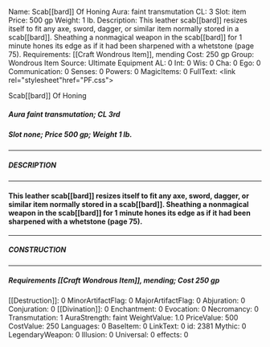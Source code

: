 Name: Scab[[bard]] Of Honing
Aura: faint transmutation
CL: 3
Slot: item
Price: 500 gp
Weight: 1 lb.
Description: This leather scab[[bard]] resizes itself to fit any axe, sword, dagger, or similar item normally stored in a scab[[bard]]. Sheathing a nonmagical weapon in the scab[[bard]] for 1 minute hones its edge as if it had been sharpened with a whetstone (page 75).
Requirements: [[Craft Wondrous Item]], mending
Cost: 250 gp
Group: Wondrous Item
Source: Ultimate Equipment
AL: 0
Int: 0
Wis: 0
Cha: 0
Ego: 0
Communication: 0
Senses: 0
Powers: 0
MagicItems: 0
FullText: <link rel="stylesheet"href="PF.css"><div class="heading"><p class="alignleft">Scab[[bard]] Of Honing</p><div style="clear: both;"></div></div><div><h5><b>Aura </b>faint transmutation; <b>CL </b>3rd</h5><h5><b>Slot </b>none; <b>Price </b>500 gp; <b>Weight </b>1 lb.</h5></div><hr/><div><h5><b>DESCRIPTION</b></h5></div><hr/><div><h4><p>This leather scab[[bard]] resizes itself to fit any axe, sword, dagger, or similar item normally stored in a scab[[bard]]. Sheathing a nonmagical weapon in the scab[[bard]] for 1 minute hones its edge as if it had been sharpened with a whetstone (page 75).</p></h4></div><hr/><div><h5><b>CONSTRUCTION</b></h5></div><hr/><div><h5><b>Requirements </b>[[Craft Wondrous Item]], <i>mending</i>; <b>Cost </b>250 gp</h5></div>
[[Destruction]]: 0
MinorArtifactFlag: 0
MajorArtifactFlag: 0
Abjuration: 0
Conjuration: 0
[[Divination]]: 0
Enchantment: 0
Evocation: 0
Necromancy: 0
Transmutation: 1
AuraStrength: faint
WeightValue: 1.0
PriceValue: 500
CostValue: 250
Languages: 0
BaseItem: 0
LinkText: 0
id: 2381
Mythic: 0
LegendaryWeapon: 0
Illusion: 0
Universal: 0
effects: 0
